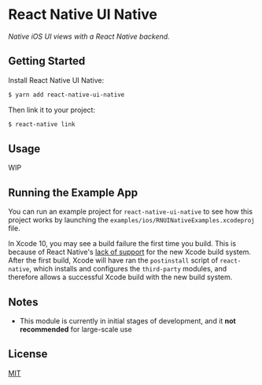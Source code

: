 # React Native UI Native

*Native iOS UI views with a React Native backend.*

## Getting Started

Install React Native UI Native:

```bash
$ yarn add react-native-ui-native
```

Then link it to your project:

```bash
$ react-native link
```

## Usage

WIP

## Running the Example App

You can run an example project for `react-native-ui-native` to see how this
project works by launching the `examples/ios/RNUINativeExamples.xcodeproj` file.

In Xcode 10, you may see a build failure the first time you build. This is because
of React Native's [lack of support][xcode-build-system] for the new Xcode build
system. After the first build, Xcode will have ran the `postinstall` script of
`react-native`, which installs and configures the `third-party` modules, and
therefore allows a successful Xcode build with the new build system.

## Notes

- This module is currently in initial stages of development, and it **not
recommended** for large-scale use

## License

[MIT][license]


[xcode-build-system]: https://github.com/facebook/react-native/issues/19573
[license]: https://github.com/houserater/react-native-ui-native/blob/master/LICENSE

